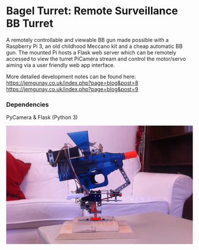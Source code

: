 # Bagel Turret: Remote Surveillance BB Turret
A remotely controllable and viewable BB gun made possible with a Raspberry Pi 3, an old childhood Meccano kit and a cheap automatic BB gun. The mounted Pi hosts a Flask web server which can be remotely accessed to view the turret PiCamera stream and control the motor/servo aiming via a user friendly web app interface.

More detailed development notes can be found here: <br>
https://jemgunay.co.uk/index.php?page=blog&post=8  <br>
https://jemgunay.co.uk/index.php?page=blog&post=9

### Dependencies
PyCamera & Flask (Python 3)

![alt tag](https://raw.githubusercontent.com/jemgunay/bagel-turret/branch/preview_images/frame7.jpg)
